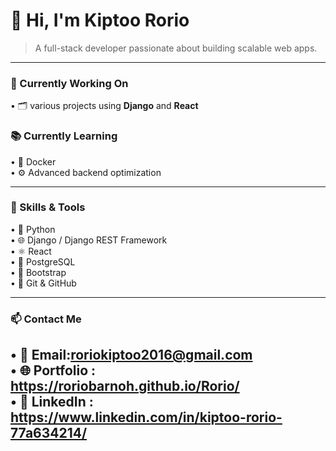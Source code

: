 # 👋 Hi, I'm Kiptoo Rorio

> A full-stack developer passionate about building scalable web apps.

---

### 🚧 Currently Working On
• 🗂️ various projects using **Django** and **React**

### 📚 Currently Learning
• 🐳 Docker  
• ⚙️ Advanced backend optimization

---

### 🚀 Skills & Tools
• 🐍 Python  
• 🌐 Django / Django REST Framework  
• ⚛️ React  
• 🐘 PostgreSQL  
• 🎨 Bootstrap  
• 🔧 Git & GitHub

---

### 📫 Contact Me
• 📧 Email:roriokiptoo2016@gmail.com   
• 🌐 Portfolio : https://roriobarnoh.github.io/Rorio/    
• 💼 LinkedIn : https://www.linkedin.com/in/kiptoo-rorio-77a634214/
---

